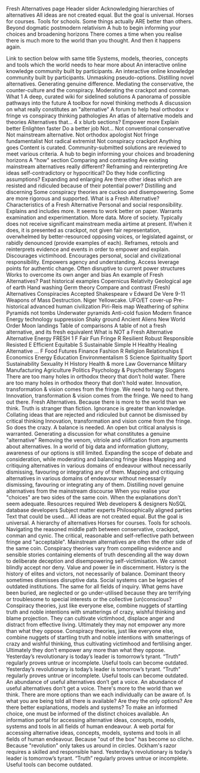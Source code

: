 Fresh Alternatives page
Header slider
Acknowledging hierarchies of alternatives
 All ideas are not created equal. But the goal is universal.  Horses for courses. Tools for schools. Some things actually ARE better than others. Beyond dogmatic postmodern relativism 
A hub to begin informing your choices and broadening horizons
 There comes a time when you realise there is much more to the world than you thought.  And then it happens again.

Link to section below with same title
Systems, models, theories, concepts and tools which the world needs to hear more about
An interactive online knowledge community built by participants.
An interactive online knowledge community built by participants.
Unmasking pseudo-options. Distilling novel alternatives. Generating genuine difference.
Mediating the conservative, the counter-culture and the conspiracy. Moderating the crackpot and conman.
What 1
A deep, curated wiki for sidelined solutions
A panorama of possible pathways into the future
A toolbox for novel thinking methods
A discussion on what really constitutes an "alternative"
A forum to help heal orthodox v fringe vs conspiracy thinking pathologies
An atlas of alternative models and theories
Alternatives that... 
4 x blurb sections?
Empower more
Explain better
Enlighten faster
Do a better job
Not...
Not conventional conservative
Not mainstream alternative.
Not orthodox apologist
Not fringe fundamentalist
Not radical extremist
Not conspiracy crackpot
Anything goes
 Content is curated. Community-submitted solutions are reviewed to meet various criteria.
A hub to begin informing your choices and broadening horizons
A "how" section
Comparing and contrasting
Are existing mainstream alternatives really different?
Reframing and reinterpreting
Are ideas self-contradictory or hypocritical? Do they hide conflicting assumptions?
Expanding and enlarging
Are there other ideas which are resisted and ridiculed because of their potential power?
Distilling and discerning
Some conspiracy theories are cuckoo and disempowering. Some are more rigorous and supported.
What is a Fresh Alternative?
Characteristics of a Fresh Alternative
Personal and social responsibility. 
Explains and includes more. It seems to work better on paper. Warrants examination and experimentation.
More data. More of society.
Typically does not receive significant mainstream media airtime at present. If/when it does, it is presented as crackpot, not given fair representation, overwhelmed by better-resourced opposing voices, or legislated against, or rabidly denounced (provide examples of each).
Reframes, retools and reinterprets evidence and events in order to empower and explain.
Discourages victimhood. Encourages personal, social and civilizational responsibility. Empowers agency and understanding.
Access leverage points for authentic change.
Often disruptive to current power structures
Works to overcome its own anger and bias
An example of Fresh Alternatives?
Past historical examples
Copernicus
Relativity
Geological age of earth
Hand washing
Germ theory
Compare and contrast (Fresh) Alternatives
Conspiracies
Accepted
Shakespeare v Edward De Vere
9-11
Weapons of Mass Destruction. Niger Yellowcake.
UFO/ET cover-up
Pre-historical advanced human civilization
 Piri-Reis map Weathering of sphinx Pyramids not tombs Underwater pyramids 
Anti-cold fusion
Modern finance
Energy technology suppression
Shaky ground
Ancient Aliens
New World Order
Moon landings
Table of comparisons
A table of not a fresh alternative, and its fresh equivalent
What is NOT a Fresh Alternative
Alternative Energy
FRESH 1
F
Fair
Fun
Fringe
R
Resilient
Robust
Responsible
Resisted
E
Efficient
Equitable
S
Sustainable
Simple
H
Healthy
Healing
Alternative ...
F
Food
Futures
Finance
Fashion
R
Religion
Relationships
E
Economics
Energy
Education
Environmentalism
S
Science
Spirituality
Sport
Sustainability
Sexuality
H
History
Health
& more
Law
Governance
Military
Manufacturing
Agriculture
Politics
Psychology & Psychotherapy
Slogans
There are too many holes in orthodox theory that don’t hold water. 
There are too many holes in orthodox theory that don’t hold water.
Innovation, transformation & vision comes from the fringe. We need to hang out there.
Innovation, transformation & vision comes from the fringe. We need to hang out there.
Fresh Alternatives.
Because there is more to the world than we think. Truth is stranger than fiction. Ignorance is greater than knowledge.
Collating ideas that are rejected and ridiculed but cannot be dismissed by critical thinking
Innovation, transformation and vision come from the fringe. So does the crazy. A balance is needed. An open but critical analysis is warranted.
Generating a discussion for what constitutes a genuine "alternative"
Removing the venom, vitriole and vilification from arguments about alternatives.
In a world of big data and information gluttony, awareness of our options is still limited.
Expanding the scope of debate and consideration, while moderating and balancing fringe ideas
Mapping and critiquing alternatives in various domains of endeavour without necessarily dismissing, favouring or integrating any of them.
Mapping and critiquing alternatives in various domains of endeavour without necessarily dismissing, favouring or integrating any of them.
Distilling novel genuine alternatives from the mainstream discourse
When you realise your "choices" are two sides of the same coin. When the explanations don't seem adequate.
Resources required
Web developers & designers
NoSQL database developers
Subject matter experts
Philosophically aligned parties
Text that could be used...
All ideas are not created equal. But the goal is universal. 
A hierarchy of alternatives
Horses for courses. Tools for schools.
Navigating the reasoned middle path between conservative, crackpot, conman and cynic.
The critical, reasonable and self-reflective path between fringe and "acceptable".
 Mainstream alternatives are often the other side of the same coin. Conspiracy theories vary from compelling evidence and sensible stories containing elements of truth descending all the way down to deliberate deception and disempowering self-victimisation. We cannot blindly accept nor deny. Value and power lie in discernment.
History is the history of elites and victors, not necessarily of balance. Dominant theory sometimes dismisses disruptive data. Social systems can be legacies of outdated institutions. The same for all fields of inquiry. What gems have been buried, are neglected or go under-utilised because they are terrifying or troublesome to special interests or the collective (un)conscious?
Conspiracy theories, just like everyone else, combine nuggets of startling truth and noble intentions with smatterings of crazy, wishful thinking and blame projection. They can cultivate victimhood, displace anger and distract from effective living. Ultimately they may not empower any more than what they oppose. 
Conspiracy theories, just like everyone else, combine nuggets of startling truth and noble intentions with smatterings of crazy and wishful thinking, thus cultivating victimhood and fertilising anger. Ultimately they don’t empower any more than what they oppose.
Yesterday’s revolutionary is today’s leader is tomorrow’s tyrant. “Truth” regularly proves untrue or incomplete. Useful tools can become outdated.
Yesterday’s revolutionary is today’s leader is tomorrow’s tyrant. “Truth” regularly proves untrue or incomplete. Useful tools can become outdated.
An abundance of useful alternatives don’t get a voice.
An abundance of useful alternatives don’t get a voice.
There's more to the world than we think. There are more options than we each individually can be aware of.
Is what you are being told all there is available? Are they the only options? Are there better explanations, models and systems?
To make an informed choice, one must be informed of the distinct choices available.
An information portal for accessing alternative ideas, concepts, models, systems and tools in all fields of human endeavour.
A web portal for accessing alternative ideas, concepts, models, systems and tools in all fields of human endeavour.
Because "out of the box" has become so cliche. Because "revolution" only takes us around in circles.
Ockham's razor requires a skilled and responsible hand.
Yesterday’s revolutionary is today’s leader is tomorrow’s tyrant. “Truth” regularly proves untrue or incomplete. Useful tools can become outdated.
